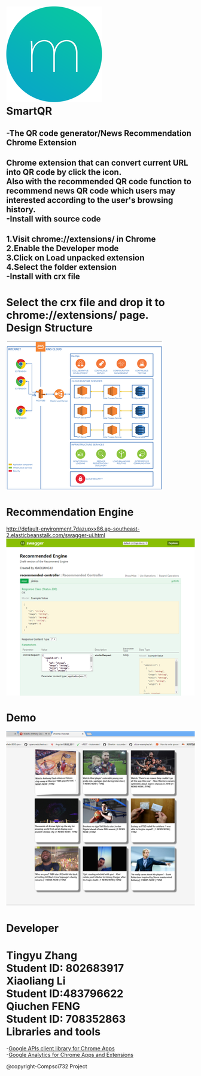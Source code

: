 ![](/smartQR/icon-256.png)  
SmartQR
====  
-The QR code generator/News Recommendation Chrome Extension
------------
Chrome extension that can convert current URL into QR code by click the icon.<br>
Also with the recommended QR code function to recommend news QR code which users may interested according to the user's browsing history.<br>
-Install with source code
-----------
1.Visit chrome://extensions/ in Chrome<br>
2.Enable the Developer mode<br>
3.Click on Load unpacked extension<br>
4.Select the folder extension<br>
-Install with crx file<br>
--------
Select the crx file and drop it to chrome://extensions/ page.<br>
Design Structure
========
![](/smartQR/images/design.png)  

Recommendation Engine
========

http://default-environment.7dazupxx86.ap-southeast-2.elasticbeanstalk.com/swagger-ui.html
![](/smartQR/images/re-engine.png)

Demo
========
![](/smartQR/images/demo.png)

Developer
========
Tingyu Zhang<br>
Student ID: 802683917<br>
Xiaoliang Li<br>
Student ID:483796622<br>
Qiuchen FENG<br>
Student ID: 708352863<br>
Libraries and tools
=========
-[Google APIs client library for Chrome Apps](https://github.com/GoogleChrome/chrome-app-samples/tree/master/libraries/gapi-chrome-apps-lib)  
-[Google Analytics for Chrome Apps and Extensions](https://github.com/googlearchive/chrome-platform-analytics)

@copyright-Compsci732 Project
